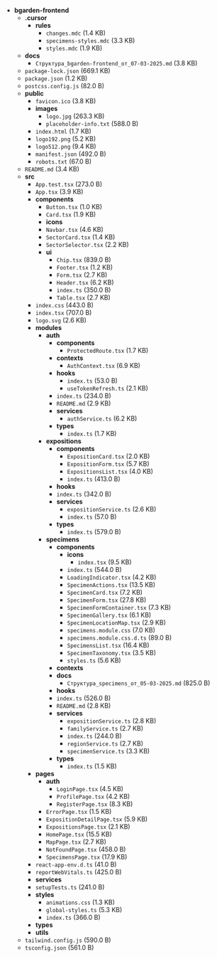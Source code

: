 - **bgarden-frontend**
  - **.cursor**
    - **rules**
      - `changes.mdc` (1.4 KB)
      - `specimens-styles.mdc` (3.3 KB)
      - `styles.mdc` (1.9 KB)
  - **docs**
    - `Структура_bgarden-frontend_от_07-03-2025.md` (3.8 KB)
  - `package-lock.json` (669.1 KB)
  - `package.json` (1.2 KB)
  - `postcss.config.js` (82.0 B)
  - **public**
    - `favicon.ico` (3.8 KB)
    - **images**
      - `logo.jpg` (263.3 KB)
      - `placeholder-info.txt` (588.0 B)
    - `index.html` (1.7 KB)
    - `logo192.png` (5.2 KB)
    - `logo512.png` (9.4 KB)
    - `manifest.json` (492.0 B)
    - `robots.txt` (67.0 B)
  - `README.md` (3.4 KB)
  - **src**
    - `App.test.tsx` (273.0 B)
    - `App.tsx` (3.9 KB)
    - **components**
      - `Button.tsx` (1.0 KB)
      - `Card.tsx` (1.9 KB)
      - **icons**
      - `Navbar.tsx` (4.6 KB)
      - `SectorCard.tsx` (1.4 KB)
      - `SectorSelector.tsx` (2.2 KB)
      - **ui**
        - `Chip.tsx` (839.0 B)
        - `Footer.tsx` (1.2 KB)
        - `Form.tsx` (2.7 KB)
        - `Header.tsx` (6.2 KB)
        - `index.ts` (350.0 B)
        - `Table.tsx` (2.7 KB)
    - `index.css` (443.0 B)
    - `index.tsx` (707.0 B)
    - `logo.svg` (2.6 KB)
    - **modules**
      - **auth**
        - **components**
          - `ProtectedRoute.tsx` (1.7 KB)
        - **contexts**
          - `AuthContext.tsx` (6.9 KB)
        - **hooks**
          - `index.ts` (53.0 B)
          - `useTokenRefresh.ts` (2.1 KB)
        - `index.ts` (234.0 B)
        - `README.md` (2.9 KB)
        - **services**
          - `authService.ts` (6.2 KB)
        - **types**
          - `index.ts` (1.7 KB)
      - **expositions**
        - **components**
          - `ExpositionCard.tsx` (2.0 KB)
          - `ExpositionForm.tsx` (5.7 KB)
          - `ExpositionsList.tsx` (4.0 KB)
          - `index.ts` (413.0 B)
        - **hooks**
        - `index.ts` (342.0 B)
        - **services**
          - `expositionService.ts` (2.6 KB)
          - `index.ts` (57.0 B)
        - **types**
          - `index.ts` (579.0 B)
      - **specimens**
        - **components**
          - **icons**
            - `index.tsx` (9.5 KB)
          - `index.ts` (544.0 B)
          - `LoadingIndicator.tsx` (4.2 KB)
          - `SpecimenActions.tsx` (13.5 KB)
          - `SpecimenCard.tsx` (7.2 KB)
          - `SpecimenForm.tsx` (27.8 KB)
          - `SpecimenFormContainer.tsx` (7.3 KB)
          - `SpecimenGallery.tsx` (6.1 KB)
          - `SpecimenLocationMap.tsx` (2.9 KB)
          - `specimens.module.css` (7.0 KB)
          - `specimens.module.css.d.ts` (89.0 B)
          - `SpecimensList.tsx` (16.4 KB)
          - `SpecimenTaxonomy.tsx` (3.5 KB)
          - `styles.ts` (5.6 KB)
        - **contexts**
        - **docs**
          - `Структура_specimens_от_05-03-2025.md` (825.0 B)
        - **hooks**
        - `index.ts` (526.0 B)
        - `README.md` (2.8 KB)
        - **services**
          - `expositionService.ts` (2.8 KB)
          - `familyService.ts` (2.7 KB)
          - `index.ts` (244.0 B)
          - `regionService.ts` (2.7 KB)
          - `specimenService.ts` (3.3 KB)
        - **types**
          - `index.ts` (1.5 KB)
    - **pages**
      - **auth**
        - `LoginPage.tsx` (4.5 KB)
        - `ProfilePage.tsx` (4.2 KB)
        - `RegisterPage.tsx` (8.3 KB)
      - `ErrorPage.tsx` (1.5 KB)
      - `ExpositionDetailPage.tsx` (5.9 KB)
      - `ExpositionsPage.tsx` (2.1 KB)
      - `HomePage.tsx` (15.5 KB)
      - `MapPage.tsx` (2.7 KB)
      - `NotFoundPage.tsx` (458.0 B)
      - `SpecimensPage.tsx` (17.9 KB)
    - `react-app-env.d.ts` (41.0 B)
    - `reportWebVitals.ts` (425.0 B)
    - **services**
    - `setupTests.ts` (241.0 B)
    - **styles**
      - `animations.css` (1.3 KB)
      - `global-styles.ts` (5.3 KB)
      - `index.ts` (366.0 B)
    - **types**
    - **utils**
  - `tailwind.config.js` (590.0 B)
  - `tsconfig.json` (561.0 B)
